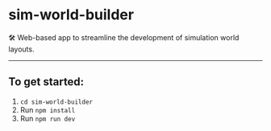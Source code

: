 # sim-world-builder
🛠️ Web-based app to streamline the development of simulation world layouts.

---

## To get started:
1) `cd sim-world-builder`
2) Run `npm install`
3) Run `npm run dev`
